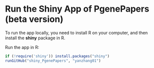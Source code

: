 # Run the Shiny App of PgenePapers (beta version)
To run the app locally, you need to install R on your computer, and then install the **shiny** package in R.

Run the app in R:

```R
if (!require('shiny')) install.packages("shiny")
runGitHub("shiny_PgenePapers", "yanzhang01")
```
